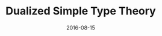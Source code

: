 ---
type: journal
authors:
  - Harley Eades III
  - Aaron Stump
  - Ryan McCleeary
title: "Dualized Simple Type Theory"
journal: "Logical Methods in Computer Science"
note: "Volume 12, Issue 3"
date: 2016-08-15
resource:
  type: pdf
  pdf-url: https://lmcs.episciences.org/2005
---